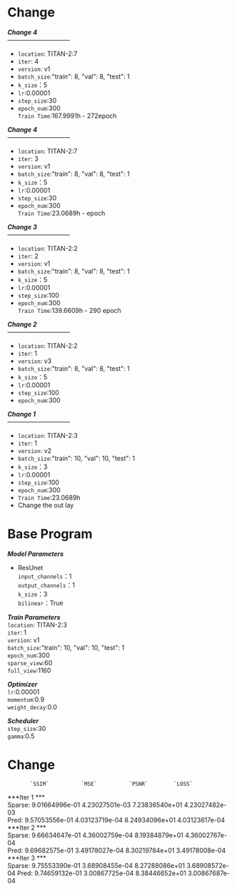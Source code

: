 Change  
=====  
***Change 4***  
——————————  
  * `location`: TITAN-2:7   
  * `iter`: 4  
  * `version`: v1  
  * `batch_size`:"train": 8, "val": 8, "test": 1  
  * `k_size`：5  
  * `lr`:0.00001  
  * `step_size`:30  
  * `epoch_num`:300  
  `Train Time`:167.9991h -  272epoch  


***Change 4***  
——————————  
  * `location`: TITAN-2:7   
  * `iter`: 3  
  * `version`: v1  
  * `batch_size`:"train": 8, "val": 8, "test": 1  
  * `k_size`：5  
  * `lr`:0.00001  
  * `step_size`:30  
  * `epoch_num`:300  
  `Train Time`:23.0689h -   epoch  


***Change 3***  
——————————  
  * `location`: TITAN-2:2   
  * `iter`: 2  
  * `version`: v1  
  * `batch_size`:"train": 8, "val": 8, "test": 1  
  * `k_size`：5  
  * `lr`:0.00001  
  * `step_size`:100  
  * `epoch_num`:300  
  `Train Time`:139.6609h - 290 epoch


***Change 2***  
——————————  
  * `location`: TITAN-2:2    
  * `iter`: 1  
  * `version`: v3  
  * `batch_size`:"train": 8, "val": 8, "test": 1  
  * `k_size`：5  
  * `lr`:0.00001  
  * `step_size`:100  
  * `epoch_num`:300  

***Change 1***  
——————————  
  * `location`: TITAN-2:3    
  * `iter`: 1  
  * `version`: v2  
  * `batch_size`:"train": 10, "val": 10, "test": 1  
  * `k_size`：3  
  * `lr`:0.00001  
  * `step_size`:100  
  * `epoch_num`:300  
  * `Train Time`:23.0689h
  * Change the out lay  


Base Program  
=====  
  ***Model Parameters***   
  * ResUnet  
  `input_channels`：1   
  `output_channels`：1  
  `k_size`：3  
  `bilinear`：True  
  
  ***Train Parameters***  
  `location`: TITAN-2:3  
  `iter`: 1  
  `version`: v1  
  `batch_size`:"train": 10, "val": 10, "test": 1    
  `epoch_num`:300   
  `sparse_view`:60   
  `full_view`:1160   
  
  ***Optimizer***  
  `lr`:0.00001   
  `momentum`:0.9   
  `weight_decay`:0.0    

  ***Scheduler***   
  `step_size`:30   
  `gamma`:0.5     


Change  
=====  
           `SSIM`          `MSE`          `PSNR`        `LOSS`  
 ***Iter 1 ***          
Sparse: 9.01664996e-01 4.23027501e-03 7.23836540e+01 4.23027482e-03  
Pred:   9.57053556e-01 4.03123719e-04 8.24934096e+01 4.03123617e-04  
 ***Iter 2 ***          
Sparse: 9.66634647e-01 4.36002759e-04 8.19384879e+01 4.36002767e-04  
Pred:   9.69682575e-01 3.49178027e-04 8.30219784e+01 3.49178008e-04  
 ***Iter 3 ***    
Sparse: 9.75553390e-01 3.68908455e-04 8.27288086e+01 3.68908572e-04
Pred:   9.74659132e-01 3.00867725e-04 8.38446652e+01 3.00867687e-04